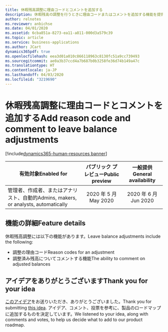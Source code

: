 ```yaml
---
title: 休暇残高調整に理由コードとコメントを追加する
description: 休暇残高の調整を行うときに理由コードまたはコメントを追加する機能を提供します。 これにより、HR は調整についてより多くの情報を提供できるようになり、休暇残高について生じる可能性のある質問に回答できます。
author: relnotes
ms.reviewer: anbichse
ms.date: 04/01/2020
ms.assetid: 6cba851a-8273-ea11-a811-000d3a579c39
ms.topic: article
ms.service: business-applications
ms.author: JCart
dynamics365pdf: true
ms.openlocfilehash: eea3d01a010c866118963c8130fc51a9cc739493
ms.sourcegitcommit: ae0a3b37ccd4a7b687b0b3258fe36d74b149a47c
ms.translationtype: HT
ms.contentlocale: ja-JP
ms.lasthandoff: 04/03/2020
ms.locfileid: "3219690"
---
```

# <a name="add-reason-code-and-comment-to-leave-balance-adjustments"></a><span data-ttu-id="308a6-104">休暇残高調整に理由コードとコメントを追加する</span><span class="sxs-lookup"><span data-stu-id="308a6-104">Add reason code and comment to leave balance adjustments</span></span>
[!include[dynamics365-human-resources banner](../includes/dynamics365-human-resources.md)]

| <span data-ttu-id="308a6-105">有効対象</span><span class="sxs-lookup"><span data-stu-id="308a6-105">Enabled for</span></span>    |  <span data-ttu-id="308a6-106">パブリック プレビュー</span><span class="sxs-lookup"><span data-stu-id="308a6-106">Public preview</span></span> | <span data-ttu-id="308a6-107">一般提供</span><span class="sxs-lookup"><span data-stu-id="308a6-107">General availability</span></span> | 
| ---------- | :----------: |:----------: |
|<span data-ttu-id="308a6-108">管理者、作成者、またはアナリスト、自動的</span><span class="sxs-lookup"><span data-stu-id="308a6-108">Admins, makers, or analysts, automatically</span></span>|<span data-ttu-id="308a6-109">2020 年 5 月</span><span class="sxs-lookup"><span data-stu-id="308a6-109">May 2020</span></span>| <span data-ttu-id="308a6-110">2020 年 6 月</span><span class="sxs-lookup"><span data-stu-id="308a6-110">Jun 2020</span></span>|






## <a name="feature-details"></a><span data-ttu-id="308a6-111">機能の詳細</span><span class="sxs-lookup"><span data-stu-id="308a6-111">Feature details</span></span>
<!--feature detail start -->
<span data-ttu-id="308a6-112">休暇残高調整には以下の機能があります。</span><span class="sxs-lookup"><span data-stu-id="308a6-112">Leave balance adjustments include the following:</span></span> 

- <span data-ttu-id="308a6-113">調整の理由コード</span><span class="sxs-lookup"><span data-stu-id="308a6-113">Reason codes for an adjustment</span></span>
- <span data-ttu-id="308a6-114">調整済み残高についてコメントする機能</span><span class="sxs-lookup"><span data-stu-id="308a6-114">The ability to comment on adjusted balances</span></span>
<!--feature detail end -->









## <a name="thank-you-for-your-idea"></a><span data-ttu-id="308a6-115">アイデアをありがとうございます</span><span class="sxs-lookup"><span data-stu-id="308a6-115">Thank you for your idea</span></span>
<span data-ttu-id="308a6-116">[このアイデア](https://experience.dynamics.com/ideas/idea/?ideaid=fb0ee7de-b3a4-e911-80e7-0003ff688f4e)をお送りいただき、ありがとうございました。</span><span class="sxs-lookup"><span data-stu-id="308a6-116">Thank you for submitting [this idea](https://experience.dynamics.com/ideas/idea/?ideaid=fb0ee7de-b3a4-e911-80e7-0003ff688f4e).</span></span> <span data-ttu-id="308a6-117">アイデア、コメント、投票を参考に、製品のロードマップに追加するものを決定しています。</span><span class="sxs-lookup"><span data-stu-id="308a6-117">We listened to your idea, along with comments and votes, to help us decide what to add to our product roadmap.</span></span>
